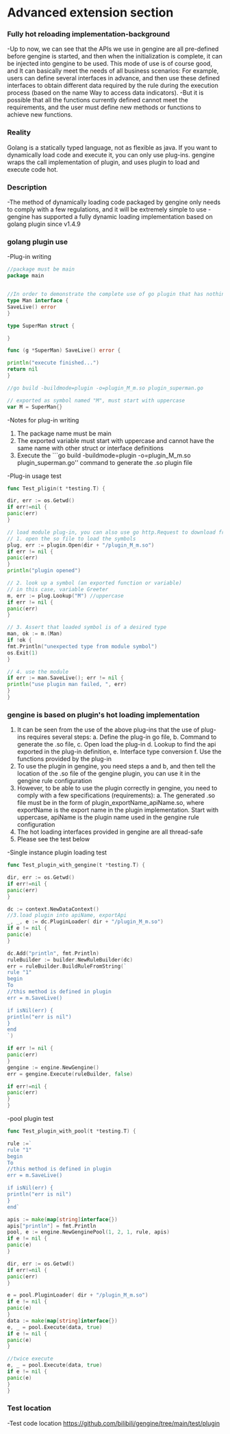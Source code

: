 # Advanced extension section

### Fully hot reloading implementation-background
-Up to now, we can see that the APIs we use in gengine are all pre-defined before gengine is started, and then when the initialization is complete, it can be injected into gengine to be used. This mode of use is of course good, and It can basically meet the needs of all business scenarios: For example, users can define several interfaces in advance, and then use these defined interfaces to obtain different data required by the rule during the execution process (based on the name Way to access data indicators).
-But it is possible that all the functions currently defined cannot meet the requirements, and the user must define new methods or functions to achieve new functions.

### Reality
Golang is a statically typed language, not as flexible as java. If you want to dynamically load code and execute it, you can only use plug-ins. gengine wraps the call implementation of plugin, and uses plugin to load and execute code hot.

### Description
-The method of dynamically loading code packaged by gengine only needs to comply with a few regulations, and it will be extremely simple to use
-gengine has supported a fully dynamic loading implementation based on golang plugin since v1.4.9

### golang plugin use
-Plug-in writing

```go
//package must be main
package main


//In order to demonstrate the complete use of go plugin that has nothing to do with gengine, an interface is needed
type Man interface {
SaveLive() error
}

type SuperMan struct {

}

func (g *SuperMan) SaveLive() error {

println("execute finished...")
return nil
}

//go build -buildmode=plugin -o=plugin_M_m.so plugin_superman.go

// exported as symbol named "M", must start with uppercase
var M = SuperMan{}
```

-Notes for plug-in writing
1. The package name must be main
2. The exported variable must start with uppercase and cannot have the same name with other struct or interface definitions
3. Execute the ```go build -buildmode=plugin -o=plugin_M_m.so plugin_superman.go'' command to generate the .so plugin file


-Plug-in usage test

```go
func Test_pligin(t *testing.T) {

dir, err := os.Getwd()
if err!=nil {
panic(err)
}

// load module plug-in, you can also use go http.Request to download from remote to local, and perform different functions dynamically while loading
// 1. open the so file to load the symbols
plug, err := plugin.Open(dir + "/plugin_M_m.so")
if err != nil {
panic(err)
}
println("plugin opened")

// 2. look up a symbol (an exported function or variable)
// in this case, variable Greeter
m, err := plug.Lookup("M") //uppercase
if err != nil {
panic(err)
}

// 3. Assert that loaded symbol is of a desired type
man, ok := m.(Man)
if !ok {
fmt.Println("unexpected type from module symbol")
os.Exit(1)
}

// 4. use the module
if err := man.SaveLive(); err != nil {
println("use plugin man failed, ", err)
}
}

```

### gengine is based on plugin's hot loading implementation
1. It can be seen from the use of the above plug-ins that the use of plug-ins requires several steps: a. Define the plug-in go file, b. Command to generate the .so file, c. Open load the plug-in d. Lookup to find the api exported in the plug-in definition, e. Interface type conversion f. Use the functions provided by the plug-in
2. To use the plugin in gengine, you need steps a and b, and then tell the location of the .so file of the gengine plugin, you can use it in the gengine rule configuration
3. However, to be able to use the plugin correctly in gengine, you need to comply with a few specifications (requirements): a. The generated .so file must be in the form of plugin_exportName_apiName.so, where exportName is the export name in the plugin implementation. Start with uppercase, apiName is the plugin name used in the gengine rule configuration
4. The hot loading interfaces provided in gengine are all thread-safe
5. Please see the test below

-Single instance plugin loading test
```go
func Test_plugin_with_gengine(t *testing.T) {

dir, err := os.Getwd()
if err!=nil {
panic(err)
}

dc := context.NewDataContext()
//3.load plugin into apiName, exportApi
_, _, e := dc.PluginLoader( dir + "/plugin_M_m.so")
if e != nil {
panic(e)
}

dc.Add("println", fmt.Println)
ruleBuilder := builder.NewRuleBuilder(dc)
err = ruleBuilder.BuildRuleFromString(`
rule "1"
begin
To
//this method is defined in plugin
err = m.SaveLive()

if isNil(err) {
println("err is nil")
}
end
`)

if err != nil {
panic(err)
}
gengine := engine.NewGengine()
err = gengine.Execute(ruleBuilder, false)

if err!=nil {
panic(err)
}
}
```

-pool plugin test

```go
func Test_plugin_with_pool(t *testing.T) {

rule :=`
rule "1"
begin
To
//this method is defined in plugin
err = m.SaveLive()

if isNil(err) {
println("err is nil")
}
end`

apis := make(map[string]interface{})
apis["println"] = fmt.Println
pool, e := engine.NewGenginePool(1, 2, 1, rule, apis)
if e != nil {
panic(e)
}

dir, err := os.Getwd()
if err!=nil {
panic(err)
}

e = pool.PluginLoader( dir + "/plugin_M_m.so")
if e != nil {
panic(e)
}
data := make(map[string]interface{})
e, _ = pool.Execute(data, true)
if e != nil {
panic(e)
}

//twice execute
e, _ = pool.Execute(data, true)
if e != nil {
panic(e)
}
}

```

### Test location
-Test code location https://github.com/bilibili/gengine/tree/main/test/plugin